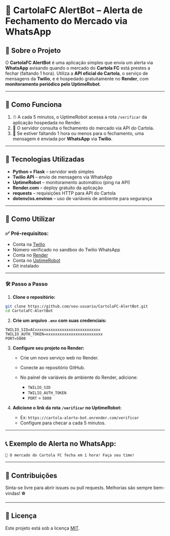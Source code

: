 # 📢 CartolaFC AlertBot – Alerta de Fechamento do Mercado via WhatsApp

## 📌 Sobre o Projeto

O **CartolaFC AlertBot** é uma aplicação simples que envia um alerta via **WhatsApp** avisando quando o mercado do **Cartola FC** está prestes a fechar (faltando 1 hora).
Utiliza a **API oficial do Cartola**, o serviço de mensagens da **Twilio**, e é hospedado gratuitamente no **Render**, com **monitoramento periódico pelo UptimeRobot**.

---

## 🔎 Como Funciona

1. ⏱ A cada 5 minutos, o UptimeRobot acessa a rota `/verificar` da aplicação hospedada no Render.
2. 🧠 O servidor consulta o fechamento do mercado via API do Cartola.
3. 📲 Se estiver faltando 1 hora ou menos para o fechamento, uma mensagem é enviada por **WhatsApp** via **Twilio**.

---

## 🧰 Tecnologias Utilizadas

* **Python + Flask** – servidor web simples
* **Twilio API** – envio de mensagens via WhatsApp
* **UptimeRobot** – monitoramento automático (ping na API)
* **Render.com** – deploy gratuito da aplicação
* **requests** – requisições HTTP para API do Cartola
* **dotenv/os.environ** – uso de variáveis de ambiente para segurança

---

## 🚀 Como Utilizar

### ✅ Pré-requisitos:

* Conta na [Twilio](https://www.twilio.com/)
* Número verificado no sandbox do Twilio WhatsApp
* Conta no [Render](https://render.com/)
* Conta no [UptimeRobot](https://uptimerobot.com/)
* Git instalado

---

### 🛠️ Passo a Passo

1. **Clone o repositório:**

```bash
git clone https://github.com/seu-usuario/CartolaFC-AlertBot.git
cd CartolaFC-AlertBot
```

2. **Crie um arquivo `.env` com suas credenciais:**

```
TWILIO_SID=ACxxxxxxxxxxxxxxxxxxxxxxxxxxxxx
TWILIO_AUTH_TOKEN=xxxxxxxxxxxxxxxxxxxxxxxxx
PORT=5000
```

3. **Configure seu projeto no Render:**

   * Crie um novo serviço web no Render.
   * Conecte ao repositório GitHub.
   * No painel de variáveis de ambiente do Render, adicione:

     * `TWILIO_SID`
     * `TWILIO_AUTH_TOKEN`
     * `PORT` = `5000`

4. **Adicione o link da rota `/verificar` no UptimeRobot:**

   * Ex: `https://cartola-alerto-bot.onrender.com/verificar`
   * Configure para checar a cada 5 minutos.

---

## 📞 Exemplo de Alerta no WhatsApp:

```
🚨 O mercado do Cartola FC fecha em 1 hora! Faça seu time!
```

---

## 🤝 Contribuições

Sinta-se livre para abrir issues ou pull requests. Melhorias são sempre bem-vindas! ⚽

---

## 📄 Licença

Este projeto está sob a licença [MIT](LICENSE).
